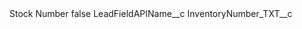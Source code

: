 <?xml version="1.0" encoding="UTF-8"?>
<CustomMetadata xmlns="http://soap.sforce.com/2006/04/metadata" xmlns:xsi="http://www.w3.org/2001/XMLSchema-instance" xmlns:xsd="http://www.w3.org/2001/XMLSchema">
    <label>Stock Number</label>
    <protected>false</protected>
    <values>
        <field>LeadFieldAPIName__c</field>
        <value xsi:type="xsd:string">InventoryNumber_TXT__c</value>
    </values>
</CustomMetadata>
